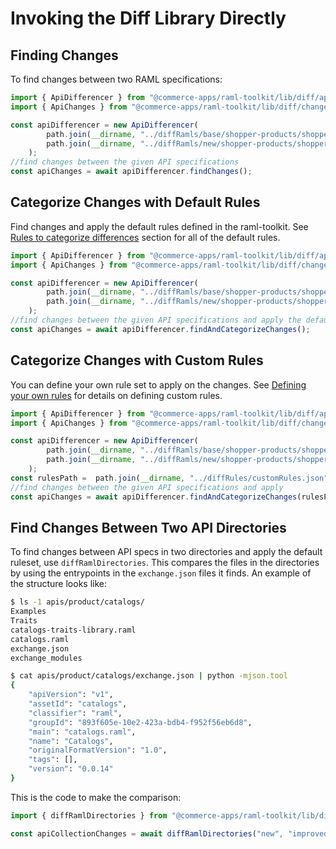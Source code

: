 # Invoking the Diff Library Directly

## Finding Changes

To find changes between two RAML specifications:

```typescript
import { ApiDifferencer } from "@commerce-apps/raml-toolkit/lib/diff/apiDifferencer";
import { ApiChanges } from "@commerce-apps/raml-toolkit/lib/diff/changes/apiChanges";

const apiDifferencer = new ApiDifferencer(
        path.join(__dirname, "../diffRamls/base/shopper-products/shopper-products.raml"),
        path.join(__dirname, "../diffRamls/new/shopper-products/shopper-products.raml")
    );
//find changes between the given API specifications
const apiChanges = await apiDifferencer.findChanges();
```

## Categorize Changes with Default Rules

Find changes and apply the default rules defined in the raml-toolkit. See [Rules to categorize differences](rules.md#Rules-to-categorize-differences) section for all of the default rules.

```typescript
import { ApiDifferencer } from "@commerce-apps/raml-toolkit/lib/diff/apiDifferencer";
import { ApiChanges } from "@commerce-apps/raml-toolkit/lib/diff/changes/apiChanges";

const apiDifferencer = new ApiDifferencer(
        path.join(__dirname, "../diffRamls/base/shopper-products/shopper-products.raml"),
        path.join(__dirname, "../diffRamls/new/shopper-products/shopper-products.raml")
    );
//find changes between the given API specifications and apply the default rules
const apiChanges = await apiDifferencer.findAndCategorizeChanges();
```

## Categorize Changes with Custom Rules

You can define your own rule set to apply on the changes. See [Defining your own rules](rules.md#Defining-your-own-rules) for details on defining custom rules.

```typescript
import { ApiDifferencer } from "@commerce-apps/raml-toolkit/lib/diff/apiDifferencer";
import { ApiChanges } from "@commerce-apps/raml-toolkit/lib/diff/changes/apiChanges";

const apiDifferencer = new ApiDifferencer(
        path.join(__dirname, "../diffRamls/base/shopper-products/shopper-products.raml"),
        path.join(__dirname, "../diffRamls/new/shopper-products/shopper-products.raml")
    );
const rulesPath =  path.join(__dirname, "../diffRules/customRules.json");
//find changes between the given API specifications and apply
const apiChanges = await apiDifferencer.findAndCategorizeChanges(rulesPath);
```

## Find Changes Between Two API Directories

To find changes between API specs in two directories and apply the default ruleset, use `diffRamlDirectories`. This compares the files in the directories by using the entrypoints in the `exchange.json` files it finds. An example of the structure looks like:

```bash
$ ls -1 apis/product/catalogs/
Examples
Traits
catalogs-traits-library.raml
catalogs.raml
exchange.json
exchange_modules

$ cat apis/product/catalogs/exchange.json | python -mjson.tool                                                               
{
    "apiVersion": "v1",
    "assetId": "catalogs",
    "classifier": "raml",
    "groupId": "893f605e-10e2-423a-bdb4-f952f56eb6d8",
    "main": "catalogs.raml",
    "name": "Catalogs",
    "originalFormatVersion": "1.0",
    "tags": [],
    "version": "0.0.14"
}
```

This is the code to make the comparison:

```typescript
import { diffRamlDirectories } from "@commerce-apps/raml-toolkit/lib/diff";

const apiCollectionChanges = await diffRamlDirectories("new", "improved");
```
